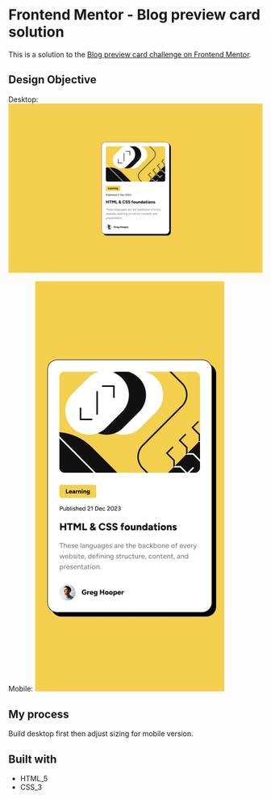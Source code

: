 # Frontend Mentor - Blog preview card solution

This is a solution to the [Blog preview card challenge on Frontend Mentor](https://www.frontendmentor.io/challenges/blog-preview-card-ckPaj01IcS).

## Design Objective

Desktop:
![Desktop Design](./design/desktop-design.jpg)

Mobile:
![Mobile Design](./design/mobile-design.jpg)

## My process

Build desktop first then adjust sizing for mobile version.

## Built with

- HTML_5
- CSS_3
